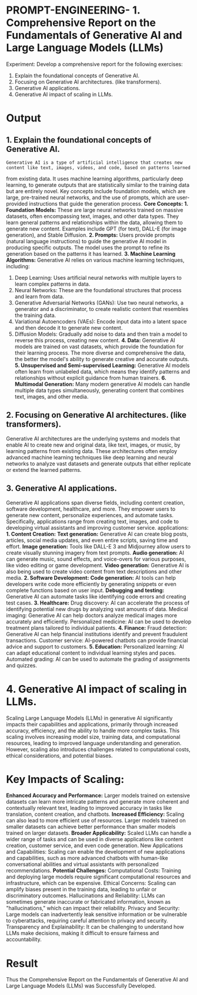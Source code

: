 # PROMPT-ENGINEERING- 1.	Comprehensive Report on the Fundamentals of Generative AI and Large Language Models (LLMs)
Experiment:
Develop a comprehensive report for the following exercises:
1.	Explain the foundational concepts of Generative AI. 
2.	Focusing on Generative AI architectures. (like transformers).
3.	Generative AI applications.
4.	Generative AI impact of scaling in LLMs.

# Output
## 1. Explain the foundational concepts of Generative AI. 
    Generative AI is a type of artificial intelligence that creates new content like text, images, videos, and code, based on patterns learned
from existing data. It uses machine learning algorithms, particularly deep learning, to generate outputs that are statistically similar to the 
training data but are entirely novel. Key concepts include foundation models, which are large, pre-trained neural networks, and the use of 
prompts, which are user-provided instructions that guide the generation process. 
**Core Concepts:**
**1. Foundation Models:**
These are large neural networks trained on massive datasets, often encompassing text, images, and other data types. They learn general patterns and
relationships within the data, allowing them to generate new content.
Examples include GPT (for text), DALL-E (for image generation), and Stable Diffusion. 
**2. Prompts:**
Users provide prompts (natural language instructions) to guide the generative AI model in producing specific outputs. The model uses the prompt to refine its generation based on the patterns it has learned. 
**3. Machine Learning Algorithms:**
Generative AI relies on various machine learning techniques, 
including:
   1. Deep Learning: Uses artificial neural networks with multiple layers to learn complex patterns in data.
   2. Neural Networks: These are the foundational structures that process and learn from data. 
   3. Generative Adversarial Networks (GANs): Use two neural networks, a generator and a discriminator, to create realistic content that resembles the training data. 
   4. Variational Autoencoders (VAEs): Encode input data into a latent space and then decode it to generate new content. 
   5. Diffusion Models: Gradually add noise to data and then train a model to reverse this process, creating new content. 
**4. Data:**
Generative AI models are trained on vast datasets, which provide the foundation for their learning process. The more diverse and comprehensive the data, the better the model's ability to generate creative and accurate outputs. 
**5. Unsupervised and Semi-supervised Learning:**
Generative AI models often learn from unlabeled data, which means they identify patterns and relationships without explicit guidance from human trainers. 
**6. Multimodal Generation:**
Many modern generative AI models can handle multiple data types simultaneously, generating content that combines text, images, and other media.

## 2. Focusing on Generative AI architectures. (like transformers).
Generative AI architectures are the underlying systems and models that enable AI to create new and original data, like text, images, or music,
by learning patterns from existing data. These architectures often employ advanced machine learning techniques like deep learning and neural
networks to analyze vast datasets and generate outputs that either replicate or extend the learned patterns. 

## 3. Generative AI applications.
Generative AI applications span diverse fields, including content creation, software development, healthcare, and more. They empower users to generate new content,
personalize experiences, and automate tasks. Specifically, applications range from creating text, images, and code to developing virtual assistants and improving customer service. 
applications:
**1. Content Creation:**
**Text generation:**
Generative AI can create blog posts, articles, social media updates, and even entire scripts, saving time and effort. 
**Image generation:**
Tools like DALL-E 3 and Midjourney allow users to create visually stunning imagery from text prompts. 
**Audio generation:**
AI can generate music, sound effects, and voice-overs for various purposes, like video editing or game development. 
**Video generation:**
Generative AI is also being used to create video content from text descriptions and other media. 
**2. Software Development:**
**Code generation:**
AI tools can help developers write code more efficiently by generating snippets or even complete functions based on user input.
**Debugging and testing:**
Generative AI can automate tasks like identifying code errors and creating test cases. 
**3. Healthcare:**
Drug discovery: AI can accelerate the process of identifying potential new drugs by analyzing vast amounts of data. 
Medical imaging: Generative AI can help doctors analyze medical images more accurately and efficiently. 
Personalized medicine: AI can be used to develop treatment plans tailored to individual patients. 
**4. Finance:**
Fraud detection: Generative AI can help financial institutions identify and prevent fraudulent transactions.
Customer service: AI-powered chatbots can provide financial advice and support to customers. 
**5. Education:**
Personalized learning: AI can adapt educational content to individual learning styles and paces.
Automated grading: AI can be used to automate the grading of assignments and quizzes.

# 4. Generative AI impact of scaling in LLMs.
Scaling Large Language Models (LLMs) in generative AI significantly impacts their capabilities and applications, primarily through increased accuracy, efficiency, and the ability to handle more complex tasks. This scaling involves increasing model size, training data, and computational resources, leading to improved language understanding and generation. However, scaling also introduces challenges related to computational costs, ethical considerations, and potential biases. 
# Key Impacts of Scaling:
**Enhanced Accuracy and Performance:**
Larger models trained on extensive datasets can learn more intricate patterns and generate more coherent and contextually relevant text, leading to improved accuracy in tasks like translation, content creation, and chatbots. 
**Increased Efficiency:**
Scaling can also lead to more efficient use of resources. Larger models trained on smaller datasets can achieve better performance than smaller models trained on larger datasets. 
**Broader Applicability:**
Scaled LLMs can handle a wider range of tasks and can be used in diverse applications like content creation, customer service, and even code generation. 
New Applications and Capabilities:
Scaling can enable the development of new applications and capabilities, such as more advanced chatbots with human-like conversational abilities and virtual assistants with personalized recommendations. 
**Potential Challenges:**
Computational Costs: Training and deploying large models require significant computational resources and infrastructure, which can be expensive. 
Ethical Concerns: Scaling can amplify biases present in the training data, leading to unfair or discriminatory outcomes. 
Hallucinations and Reliability: LLMs can sometimes generate inaccurate or fabricated information, known as "hallucinations," which can impact their reliability. 
Privacy and Security: Large models can inadvertently leak sensitive information or be vulnerable to cyberattacks, requiring careful attention to privacy and security. 
Transparency and Explainability: It can be challenging to understand how LLMs make decisions, making it difficult to ensure fairness and accountability. 

# Result
Thus the Comprehensive Report on the Fundamentals of Generative AI and Large Language Models (LLMs) was Successfully Developed.

